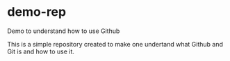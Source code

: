 # demo-rep
Demo to understand how to use Github 

This is a simple repository created to make one undertand what Github and Git is and how to use it. 

